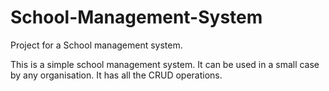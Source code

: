 # School-Management-System
Project for a School management system.

This is a simple school management system. It can be used in a small case by any organisation. 
It has all the CRUD operations.

